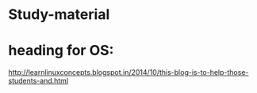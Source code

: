 # Study-material

# heading for OS:

http://learnlinuxconcepts.blogspot.in/2014/10/this-blog-is-to-help-those-students-and.html
